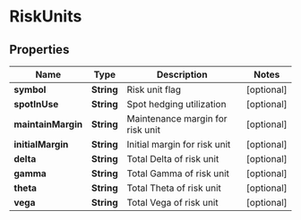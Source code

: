 

# RiskUnits

## Properties

Name | Type | Description | Notes
------------ | ------------- | ------------- | -------------
**symbol** | **String** | Risk unit flag |  [optional]
**spotInUse** | **String** | Spot hedging utilization |  [optional]
**maintainMargin** | **String** | Maintenance margin for risk unit |  [optional]
**initialMargin** | **String** | Initial margin for risk unit |  [optional]
**delta** | **String** | Total Delta of risk unit |  [optional]
**gamma** | **String** | Total Gamma of risk unit |  [optional]
**theta** | **String** | Total Theta of risk unit |  [optional]
**vega** | **String** | Total Vega of risk unit |  [optional]



